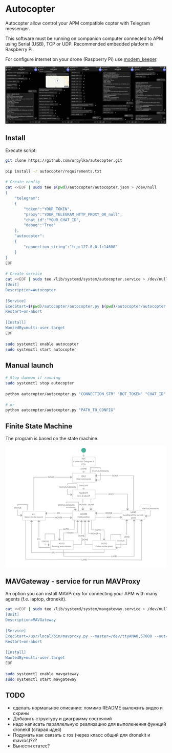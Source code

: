 # Autocopter

Autocopter allow control your APM compatible copter with Telegram messenger.

This software must be running on companion computer connected to APM using Serial (USB), TCP or UDP. Recommended embedded platform is Raspberry Pi.

For configure internet on your drone (Raspberry Pi) use [modem_keeper](https://github.com/urpylka/modem_keeper).

![](telegram.jpg)

## Install

Execute script:
```bash
git clone https://github.com/urpylka/autocopter.git

pip install -r autocopter/requirements.txt

# Create config
cat <<EOF | sudo tee $(pwd)/autocopter/autocopter.json > /dev/null
{
    "telegram":
    {
        "token":"YOUR_TOKEN",
        "proxy":"YOUR_TELEGRAM_HTTP_PROXY_OR_null",
        "chat_id":"YOUR_CHAT_ID",
        "debug":"True"
    },
    "autocopter":
    {
        "connection_string":"tcp:127.0.0.1:14600"
    }
}
EOF

# Create service
cat <<EOF | sudo tee /lib/systemd/system/autocopter.service > /dev/null
[Unit]
Description=Autocopter

[Service]
ExecStart=$(pwd)/autocopter/autocopter.py $(pwd)/autocopter/autocopter.json
Restart=on-abort

[Install]
WantedBy=multi-user.target
EOF

sudo systemctl enable autocopter
sudo systemctl start autocopter
```
## Manual launch
```bash
# Stop daemon if running
sudo systemctl stop autocopter

python autocopter/autocopter.py "CONNECTION_STR" "BOT_TOKEN" "CHAT_ID" "PROXY" "DEBUG"

# or
python autocopter/autocopter.py "PATH_TO_CONFIG"
```

## Finite State Machine
The program is based on the state machine.

![Finite State Machine](uml_statechart_diagram.jpg)

## MAVGateway - service for run MAVProxy

An option you can install MAVProxy for connecting your APM with many agents (f.e. laptop, dronekit).

```bash
cat <<EOF | sudo tee /lib/systemd/system/mavgateway.service > /dev/null
[Unit]
Description=MAVGateway

[Service]
ExecStart=/usr/local/bin/mavproxy.py --master=/dev/ttyAMA0,57600 --out=tcpin:0.0.0.0:5760 --out=tcpin:127.0.0.1:14600 --daemon
Restart=on-abort

[Install]
WantedBy=multi-user.target
EOF

sudo systemctl enable mavgateway
sudo systemctl start mavgateway
```

## TODO
* сделать нормальное описание: помимо README выложить видео и скрины
* Добавить структуру и диаграмму состояний
* надо написать параллельную реализацию для выполенения фукнций dronekit (старая идея)
* Подумать как связать с ros (через класс общий для dronekit и mavros)???
* Вынести статес?
